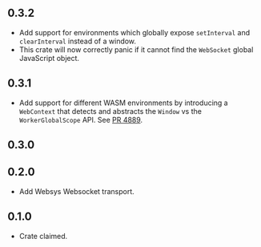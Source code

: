 ## 0.3.2

- Add support for environments which globally expose `setInterval` and `clearInterval` instead of a window.
- This crate will now correctly panic if it cannot find the `WebSocket` global JavaScript object.

## 0.3.1

- Add support for different WASM environments by introducing a `WebContext` that
  detects and abstracts the `Window` vs the `WorkerGlobalScope` API.
  See [PR 4889](https://github.com/libp2p/rust-libp2p/pull/4889).

## 0.3.0


## 0.2.0

- Add Websys Websocket transport.

## 0.1.0

- Crate claimed.

